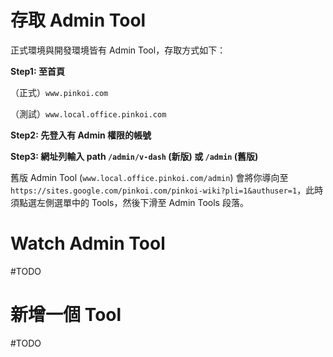 # 存取 Admin Tool

正式環境與開發環境皆有 Admin Tool，存取方式如下：

**Step1: 至首頁**

（正式）`www.pinkoi.com`

（測試）`www.local.office.pinkoi.com`

**Step2: 先登入有 Admin 權限的帳號**

**Step3: 網址列輸入 path `/admin/v-dash` (新版) 或 `/admin` (舊版)**

舊版 Admin Tool (`www.local.office.pinkoi.com/admin`) 會將你導向至 `https://sites.google.com/pinkoi.com/pinkoi-wiki?pli=1&authuser=1`，此時須點選左側選單中的 Tools，然後下滑至 Admin Tools 段落。

# Watch Admin Tool

#TODO 

# 新增一個 Tool

#TODO 

